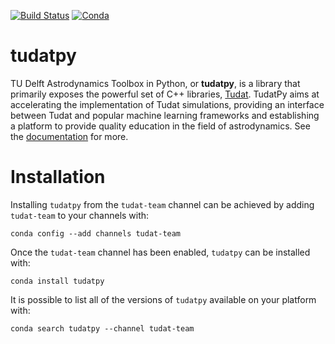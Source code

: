 
[![Build Status](https://img.shields.io/circleci/project/github/tudat-team/tudatpy/master.svg?style=for-the-badge&logo=circleci)](https://circleci.com/gh/tudat-team/tudatpy)
[![Conda](https://img.shields.io/conda/pn/tudat-team/tudatpy?color=orange&logo=anaconda&style=for-the-badge)](https://anaconda.org/tudat-team/tudatpy)

# tudatpy

TU Delft Astrodynamics Toolbox in Python, or **tudatpy**, is a library that primarily exposes the powerful set of C++ 
libraries, [Tudat](https://tudat.tudelft.nl/). TudatPy aims at accelerating the implementation of Tudat simulations,
providing an interface between Tudat and popular machine learning frameworks and establishing a platform to provide 
quality education in the field of astrodynamics. See the [documentation](https://tudat-team.github.io/tudatpy/) for more.

Installation
===================

Installing `tudatpy` from the `tudat-team` channel can be achieved by adding `tudat-team` to your channels with:

```
conda config --add channels tudat-team
```

Once the `tudat-team` channel has been enabled, `tudatpy` can be installed with:

```
conda install tudatpy
```

It is possible to list all of the versions of `tudatpy` available on your platform with:

```
conda search tudatpy --channel tudat-team
```
